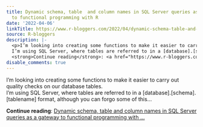 ```yaml
---
title: Dynamic schema, table  and column names in SQL Server queries as a gateway
  to functional programming with R
date: '2022-04-06'
linkTitle: https://www.r-bloggers.com/2022/04/dynamic-schema-table-and-column-names-in-sql-server-queries-as-a-gateway-to-functional-programming-with-r-2/
source: R-bloggers
description: |-
  <p>I’m looking into creating some functions to make it easier to carry out quality checks on our database tables.<br />
  I’m using SQL Server, where tables are referred to in a [database].[schema].[tablename] format, although you can forgo some of this...</p>
  <strong>Continue reading</strong>: <a href="https://www.r-bloggers.com/2022/04/dynamic-schema-table-and-column-names-in-sql-server-queries-as-a-gateway-to-functional-programming-with-r-2/">Dynamic schema, table and column names in SQL Server queries as a gateway to functional programming with ...
disable_comments: true
---
```

<p>I’m looking into creating some functions to make it easier to carry out quality checks on our database tables.<br />
I’m using SQL Server, where tables are referred to in a [database].[schema].[tablename] format, although you can forgo some of this...</p>
<strong>Continue reading</strong>: <a href="https://www.r-bloggers.com/2022/04/dynamic-schema-table-and-column-names-in-sql-server-queries-as-a-gateway-to-functional-programming-with-r-2/">Dynamic schema, table and column names in SQL Server queries as a gateway to functional programming with ...